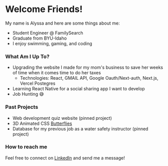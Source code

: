 # Welcome Friends!
My name is Alyssa and here are some things about me:
* Student Engineer @ FamilySearch
* Graduate from BYU-Idaho
* I enjoy swimming, gaming, and coding

### What Am I Up To?
* Upgrading the website I made for my mom's business to save her weeks of time when it comes time to do her taxes
  * Technologies: React, GMAIL API, Google Oauth/Next-auth, Next.js, Vercel Postegres
* Learning React Native for a social sharing app I want to develop
* Job Hunting 😅

### Past Projects
* Web development quiz website (pinned project)
* 3D Animated CSS [Butterflies](https://codepen.io/al-ku/pen/GReJoKM)
* Database for my previous job as a water safety instructor (pinned project)

### How to reach me
Feel free to connect on [LinkedIn](www.linkedin.com/in/alyssa-k-7a9207206) and send me a message!

<!--
**lyssadk/lyssadk** is a ✨ _special_ ✨ repository because its `README.md` (this file) appears on your GitHub profile.

Here are some ideas to get you started:

- 🔭 I’m currently working on ...
- 🌱 I’m currently learning ...
- 👯 I’m looking to collaborate on ...
- 🤔 I’m looking for help with ...
- 💬 Ask me about ...
- 📫 How to reach me: ...
- 😄 Pronouns: ...
- ⚡ Fun fact: ...
-->
